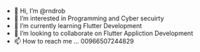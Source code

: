 - 👋 Hi, I’m @rndrob
- 👀 I’m interested in Programming and Cyber secuirty 
- 🌱 I’m currently learning Flutter Development
- 💞️ I’m looking to collaborate on Flutter Appliction Development 
- 📫 How to reach me ... 00966507244829

<!---
rndrob/rndrob is a ✨ special ✨ repository because its `README.md` (this file) appears on your GitHub profile.
You can click the Preview link to take a look at your changes.
--->
